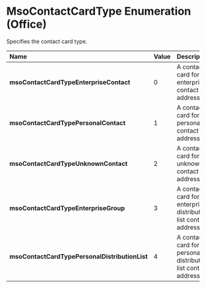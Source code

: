 
# MsoContactCardType Enumeration (Office)

Specifies the contact card type.



|**Name**|**Value**|**Description**|
|:-----|:-----|:-----|
| **msoContactCardTypeEnterpriseContact**|0|A contact card for an enterprise contact address.|
| **msoContactCardTypePersonalContact**|1|A contact card for a personal contact address.|
| **msoContactCardTypeUnknownContact**|2|A contact card for an unknown contact address.|
| **msoContactCardTypeEnterpriseGroup**|3|A contact card for an enterprise distribution list contact address.|
| **msoContactCardTypePersonalDistributionList**|4|A contact card for a personal distribution list contact address.|
